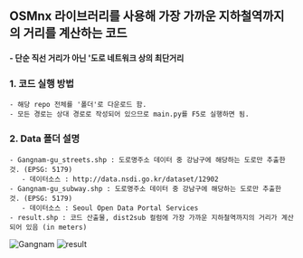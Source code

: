 ## OSMnx 라이브러리를 사용해 가장 가까운 지하철역까지의 거리를 계산하는 코드 
#### - 단순 직선 거리가 아닌 '도로 네트워크 상의 최단거리



### 1. 코드 실행 방법
    - 해당 repo 전체를 '폴더'로 다운로드 함. 
    - 모든 경로는 상대 경로로 작성되어 있으므로 main.py를 F5로 실행하면 됨. 
### 2. Data 폴더 설명 
    - Gangnam-gu_streets.shp : 도로명주소 데이터 중 강남구에 해당하는 도로만 추출한 것. (EPSG: 5179)
       - 데이터소스 : http://data.nsdi.go.kr/dataset/12902
    - Gangnam-gu_subway.shp : 도로명주소 데이터 중 강남구에 해당하는 도로만 추출한 것. (EPSG: 5179)
       - 데이터소스 : Seoul Open Data Portal Services
    - result.shp : 코드 산출물, dist2sub 컬럼에 가장 가까운 지하철역까지의 거리가 계산되어 있음 (in meters) 
     
     
![Gangnam](https://user-images.githubusercontent.com/40761184/212597719-e9afe310-136c-4fa3-9fef-b97536c3a657.png)
![result](https://user-images.githubusercontent.com/40761184/212605952-bbe2bbd5-2178-402d-a845-2cb057976c55.png)
